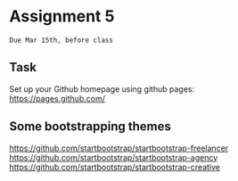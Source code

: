 # Assignment 5
`Due Mar 15th, before class`

## Task
Set up your Github homepage using github pages:
https://pages.github.com/

## Some bootstrapping themes
https://github.com/startbootstrap/startbootstrap-freelancer
https://github.com/startbootstrap/startbootstrap-agency
https://github.com/startbootstrap/startbootstrap-creative



